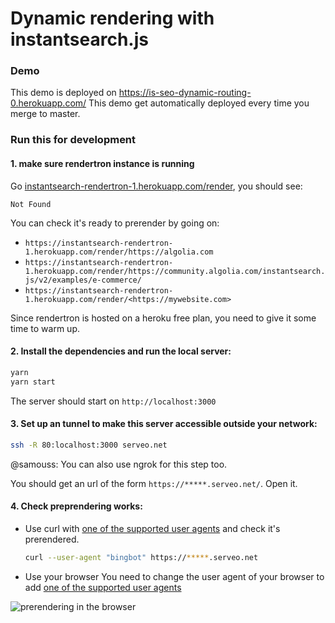 # Dynamic rendering with instantsearch.js

### Demo
This demo is deployed on https://is-seo-dynamic-routing-0.herokuapp.com/
This demo get automatically deployed every time you merge to master.

### Run this for development
#### 1. make sure rendertron instance is running  
Go [instantsearch-rendertron-1.herokuapp.com/render](https://instantsearch-rendertron-1.herokuapp.com/render), you should see: 
  
  ```
  Not Found
  ```
  
You can check it's ready to prerender by going on: 
  - `https://instantsearch-rendertron-1.herokuapp.com/render/https://algolia.com`
  - `https://instantsearch-rendertron-1.herokuapp.com/render/https://community.algolia.com/instantsearch.js/v2/examples/e-commerce/`
  - `https://instantsearch-rendertron-1.herokuapp.com/render/<https://mywebsite.com>`

Since rendertron is hosted on a heroku free plan, you need to give it some time to warm up.

#### 2. Install the dependencies and run the local server:

```sh
yarn
yarn start
```

The server should start on `http://localhost:3000` 

#### 3. Set up an tunnel to make this server accessible outside your network:

```bash
ssh -R 80:localhost:3000 serveo.net
```

@samouss: You can also use ngrok for this step too. 

You should get an url of the form `https://*****.serveo.net/`. Open it. 

#### 4. Check preprendering works:
  - Use curl with [one of the supported user agents](https://github.com/GoogleChrome/rendertron/blob/f24343efc77b304664d2f1a682da706418c7eb89/middleware/src/middleware.ts#L25-L40) and check it's prerendered.
  
    ```sh
    curl --user-agent "bingbot" https://*****.serveo.net
    ```
    
  - Use your browser 
    You need to change the user agent of your browser to add [one of the supported user agents](https://github.com/GoogleChrome/rendertron/blob/f24343efc77b304664d2f1a682da706418c7eb89/middleware/src/middleware.ts#L25-L40) 
    
   ![prerendering in the browser](./prerendering-in-browser.gif) 


